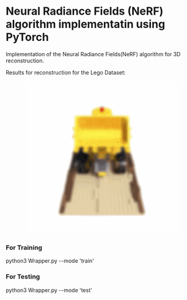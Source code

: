 # Neural Radiance Fields (NeRF) algorithm implementatin using PyTorch
Implementation of the Neural Radiance Fields(NeRF) algorithm for 3D reconstruction.

Results for reconstruction for the Lego Dataset:
<p align='center'>
    <img src="NeRF_Lego.gif" alt="drawing" width="400"/>
</p>

### For Training
python3 Wrapper.py --mode 'train'


### For Testing
python3 Wrapper.py --mode 'test'
